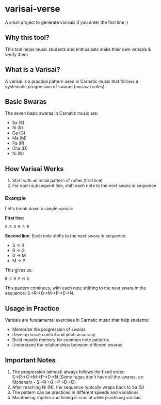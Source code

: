 # varisai-verse
A small project to generate varisais if you enter the first line :)

## Why this tool?
This tool helps music students and enthusiasts make their own varisais & verify them 

## What is a Varisai?

A varisai is a practice pattern used in Carnatic music that follows a systematic progression of swaras (musical notes). 

## Basic Swaras
The seven basic swaras in Carnatic music are:
- Sa (S)
- Ri (R)
- Ga (G)
- Ma (M)
- Pa (P)
- Dha (D)
- Ni (N)

## How Varisai Works

1. Start with an initial pattern of notes (first line)
2. For each subsequent line, shift each note to the next swara in sequence

### Example

Let's break down a simple varisai:

**First line:**
```
S R G M G R
```

**Second line:**
Each note shifts to the next swara in sequence:
- S → R
- R → G
- G → M
- M → P

This gives us:
```
R G M P M G
```

This pattern continues, with each note shifting to the next swara in the sequence: S→R→G→M→P→D→N.

## Usage in Practice

Varisais are fundamental exercises in Carnatic music that help students:
- Memorize the progression of swaras
- Develop voice control and pitch accuracy
- Build muscle memory for common note patterns
- Understand the relationships between different swaras

## Important Notes

1. The progression (almost) always follows the fixed order: S→R→G→M→P→D→N
   (Some ragas don't have all the swaras, ex: Mohanam - S→R→G→P→D→D) 
3. After reaching Ni (N), the sequence typically wraps back to Sa (S)
4. The pattern can be practiced in different speeds and variations
5. Maintaining rhythm and timing is crucial while practicing varisais
